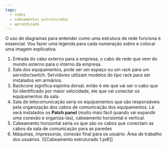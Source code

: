 ```yaml
---
tags:
  - redes
  - cabeamentos_estruturados
  - aprendizado
---
```

O uso de diagramas para entender como uma estrutura de rede funciona é essencial. Vou fazer uma legenda para cada numeração sobre e colocar uma imagem explicativa.

1. Entrada do cabo externo para a empresa, o cabo de rede que vem do mundo externo para o interno da empresa.
2. Sala dos equipamentos, pode ser um espaço ou um rack para um servidor/switch. Servidores utilizam modelos do tipo rack para ser instalados em armários.
3. Backcone significa espinha dorsal, então é ele que vai ser o cabo que foi identificado por maior velocidade, ele que vai conectar os equipamentos da sala.
4. Sala de telecomunicação seria os equipamentos que são responsáveis pela organização dos cabos de comunicação dos equipamentos. Lá será instalados os **Patch panel** (muito mais fácil quando vai expandir uma conexão e organiza-las), cabeamento horizontal e vertical.
5. Cabeamento horizontal seria os que são os cabos que conectam as cabos da sala de comunicação para as paredes
6. Máquinas, impressoras, conexão final para os usuário. Área de trabalho dos usuários.
![[Cabeamento estruturado 1.pdf]]